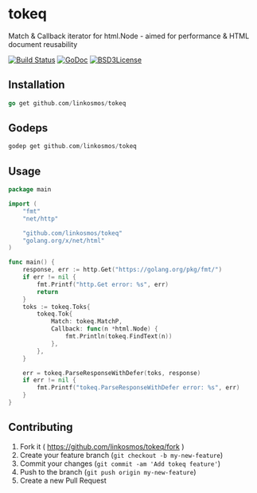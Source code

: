 # tokeq
Match &amp; Callback iterator for html.Node - aimed for performance &amp; HTML document reusability

[![Build Status](https://travis-ci.org/linkosmos/tokeq.svg?branch=master)](https://travis-ci.org/linkosmos/tokeq)
[![GoDoc](http://godoc.org/github.com/linkosmos/tokeq?status.svg)](http://godoc.org/github.com/linkosmos/tokeq)
[![BSD3License](http://img.shields.io/badge/license-BSD3-blue.svg)](http://opensource.org/licenses/BSD-3-Clause)

## Installation

```go
go get github.com/linkosmos/tokeq
```

## Godeps

```go
godep get github.com/linkosmos/tokeq
```

## Usage

```go
package main

import (
	"fmt"
	"net/http"

	"github.com/linkosmos/tokeq"
	"golang.org/x/net/html"
)

func main() {
	response, err := http.Get("https://golang.org/pkg/fmt/")
	if err != nil {
		fmt.Printf("http.Get error: %s", err)
		return
	}
	toks := tokeq.Toks{
		tokeq.Tok{
			Match: tokeq.MatchP,
			Callback: func(n *html.Node) {
				fmt.Println(tokeq.FindText(n))
			},
		},
	}

	err = tokeq.ParseResponseWithDefer(toks, response)
	if err != nil {
		fmt.Printf("tokeq.ParseResponseWithDefer error: %s", err)
	}
}
```

## Contributing

1. Fork it ( https://github.com/linkosmos/tokeq/fork )
2. Create your feature branch (`git checkout -b my-new-feature`)
3. Commit your changes (`git commit -am 'Add tokeq feature'`)
4. Push to the branch (`git push origin my-new-feature`)
5. Create a new Pull Request
